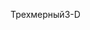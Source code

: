 <span data-ttu-id="26221-101">Трехмерный</span><span class="sxs-lookup"><span data-stu-id="26221-101">3-D</span></span>